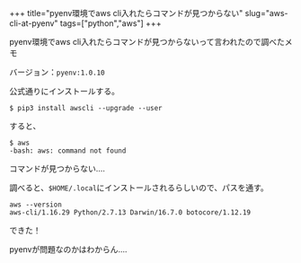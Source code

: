 +++
title="pyenv環境でaws cli入れたらコマンドが見つからない"
slug="aws-cli-at-pyenv"
tags=["python","aws"]
+++

pyenv環境でaws cli入れたらコマンドが見つからないって言われたので調べたメモ

バージョン：`pyenv:1.0.10`

公式通りにインストールする。

```
$ pip3 install awscli --upgrade --user
```

すると、

```
$ aws
-bash: aws: command not found
```

コマンドが見つからない....

調べると、`$HOME/.local`にインストールされるらしいので、パスを通す。

```
aws --version
aws-cli/1.16.29 Python/2.7.13 Darwin/16.7.0 botocore/1.12.19
```

できた！

pyenvが問題なのかはわからん....
